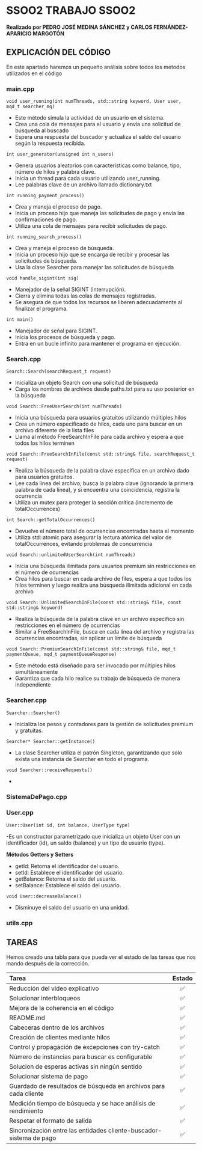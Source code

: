 # **SSOO2 TRABAJO SSOO2**
**Realizado por PEDRO JOSÉ MEDINA SÁNCHEZ y CARLOS FERNÁNDEZ-APARICIO MARGOTÓN**

## **EXPLICACIÓN DEL CÓDIGO**
En este apartado haremos un pequeño análisis sobre todos los metodos utilizados en el código

### **main.cpp**

```
void user_running(int numThreads, std::string keyword, User user, mqd_t searcher_mq)
```

- Este método simula la actividad de un usuario en el sistema.
- Crea una cola de mensajes para el usuario y envía una solicitud de búsqueda al buscado
- Espera una respuesta del buscador y actualiza el saldo del usuario según la respuesta recibida.


```
int user_generator(unsigned int n_users)
```

- Genera usuarios aleatorios con características como balance, tipo, número de hilos y palabra clave.
- Inicia un thread para cada usuario utilizando user_running.
- Lee palabras clave de un archivo llamado dictionary.txt

```
int running_payment_process() 
```

- Crea y maneja el proceso de pago.
- Inicia un proceso hijo que maneja las solicitudes de pago y envía las confirmaciones de pago.
- Utiliza una cola de mensajes para recibir solicitudes de pago.

```
int running_search_process() 
```

- Crea y maneja el proceso de búsqueda.
- Inicia un proceso hijo que se encarga de recibir y procesar las solicitudes de búsqueda.
- Usa la clase Searcher para manejar las solicitudes de búsqueda

```
void handle_sigint(int sig)  
```

- Manejador de la señal SIGINT (interrupción).
- Cierra y elimina todas las colas de mensajes registradas.
- Se asegura de que todos los recursos se liberen adecuadamente al finalizar el programa.

```
int main()
```

- Manejador de señal para SIGINT.
- Inicia los procesos de búsqueda y pago.
- Entra en un bucle infinito para mantener el programa en ejecución.

### **Search.cpp**
 ```
 Search::Search(searchRequest_t request)
 ```
 - Inicializa un objeto Search con una solicitud de búsqueda 
 - Carga los nombres de archivos desde paths.txt para su uso posterior en la búsqueda

 ```
 void Search::FreeUserSearch(int numThreads)
 ```
 - Inicia una búsqueda para usuarios gratuitos utilizando múltiples hilos
 - Crea un número especificado de hilos, cada uno para buscar en un archivo diferente de la lista files
 - Llama al método FreeSearchInFile para cada archivo y espera a que todos los hilos terminen

 ```
 void Search::FreeSearchInFile(const std::string& file, searchRequest_t request) 
 ```
 - Realiza la búsqueda de la palabra clave específica en un archivo dado para usuarios gratuitos.
 - Lee cada línea del archivo, busca la palabra clave (ignorando la primera palabra de cada línea), y si encuentra una coincidencia, registra la ocurrencia
 - Utiliza un mutex para proteger la sección crítica (incremento de totalOccurrences)

 ```
 int Search::getTotalOccurrences() 
 ```
 - Devuelve el número total de ocurrencias encontradas hasta el momento
 - Utiliza std::atomic<int> para asegurar la lectura atómica del valor de totalOccurrences, evitando problemas de concurrencia
 
 ```
 void Search::unlimitedUserSearch(int numThreads)
 ```
 - Inicia una búsqueda ilimitada para usuarios premium sin restricciones en el número de ocurrencias
 - Crea hilos para buscar en cada archivo de files, espera a que todos los hilos terminen y luego realiza una búsqueda ilimitada adicional en cada archivo

 ```
 void Search::UnlimitedSearchInFile(const std::string& file, const std::string& keyword) 
 ```
 - Realiza la búsqueda de la palabra clave en un archivo específico sin restricciones en el número de ocurrencias
 - Similar a FreeSearchInFile, busca en cada línea del archivo y registra las ocurrencias encontradas, sin aplicar un límite de búsqueda

 ```
 void Search::PremiumSearchInFile(const std::string& file, mqd_t paymentQueue, mqd_t paymentQueueResponse) 
 ```
 - Este método está diseñado para ser invocado por múltiples hilos simultáneamente 
 - Garantiza que cada hilo realice su trabajo de búsqueda de manera independiente 
 


### **Searcher.cpp**
```
Searcher::Searcher() 
```
- Inicializa los pesos y contadores para la gestión de solicitudes premium y gratuitas.

```
Searcher* Searcher::getInstance()
```
- La clase Searcher utiliza el patrón Singleton, garantizando que solo exista una instancia de Searcher en todo el programa.

``` 
void Searcher::receiveRequests()
```
-

### **SistemaDePago.cpp**
### **User.cpp**

```
User::User(int id, int balance, UserType type)
```
-Es un constructor parametrizado que inicializa un objeto User con un identificador (id), un saldo (balance) y un tipo de usuario (type).

**Métodos Getters y Setters**

- getId: Retorna el identificador del usuario.
- setId: Establece el identificador del usuario.
- getBalance: Retorna el saldo del usuario.
- setBalance: Establece el saldo del usuario.

``` 
void User::decreaseBalance()
```
- Disminuye el saldo del usuario en una unidad.

### **utils.cpp**





## **TAREAS**

Hemos creado una tabla para que pueda ver el estado de las tareas que nos mando después de la corrección.

| Tarea            | Estado  |
|:-----------------|:-------:|
| Reducción del vídeo explicativo | ✅       |
| Solucionar interbloqueos | ✅       |
| Mejora de la coherencia en el código  | ✅         |
| README.md       | ✅       |
| Cabeceras dentro de los archivos | ✅        |
| Creación de clientes mediante hilos | ✅       |
| Control y propagación de excepciones con try-catch| ✅      |
| Número de instancias para buscar es configurable | ✅       |
| Solucion de esperas activas sin ningún sentido | ✅       |
| Solucionar sistema de pago | ✅      |
| Guardado de resultados de búsqueda en archivos para cada cliente | ✅       |
| Medición tiempo de búsqueda y se hace análisis de rendimiento | ✅     |
| Respetar el formato de salida | ✅       |
| Sincronización entre las entidades cliente-buscador-sistema de pago | ✅      |


